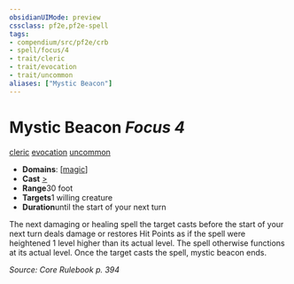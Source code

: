 ```yaml
---
obsidianUIMode: preview
cssclass: pf2e,pf2e-spell
tags:
- compendium/src/pf2e/crb
- spell/focus/4
- trait/cleric
- trait/evocation
- trait/uncommon
aliases: ["Mystic Beacon"]
---
```

# Mystic Beacon *Focus 4*   
[cleric](/rules/traits/cleric.md)  [evocation](/rules/traits/evocation.md)  [uncommon](/rules/traits/uncommon.md)  

- **Domains**: [[magic](/compendium/setting/domains.md#Magic)]
- **Cast** [>](/rules/core-rulebook/chapter-9-playing-the-game.md#Actions "Single Action") 
- **Range**30 foot
- **Targets**1 willing creature
- **Duration**until the start of your next turn

The next damaging or healing spell the target casts before the start of your next turn deals damage or restores Hit Points as if the spell were heightened 1 level higher than its actual level. The spell otherwise functions at its actual level. Once the target casts the spell, mystic beacon ends.

*Source: Core Rulebook p. 394*